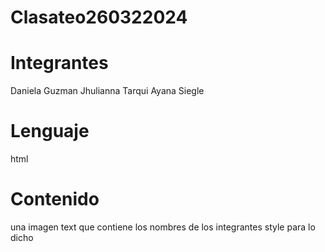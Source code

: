 
# Clasateo260322024
# Integrantes
Daniela Guzman 
Jhulianna Tarqui
Ayana Siegle
# Lenguaje 
html
# Contenido
una imagen
text que contiene  los nombres de los integrantes 
style para lo dicho
